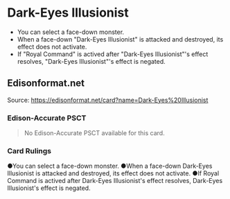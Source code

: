 # Dark-Eyes Illusionist

*   You can select a face-down monster.
*   When a face-down "Dark-Eyes Illusionist" is attacked and destroyed, its effect does not activate.
*   If "Royal Command" is actived after "Dark-Eyes Illusionist"'s effect resolves, "Dark-Eyes Illusionist"'s effect is negated.

## Edisonformat.net

Source: https://edisonformat.net/card?name=Dark-Eyes%20Illusionist

### Edison-Accurate PSCT

> No Edison-Accurate PSCT available for this card.

### Card Rulings

●You can select a face-down monster.
●When a face-down Dark-Eyes Illusionist is attacked and destroyed, its effect does not activate.
●If Royal Command is actived after Dark-Eyes Illusionist's effect resolves, Dark-Eyes Illusionist's effect is negated.
            